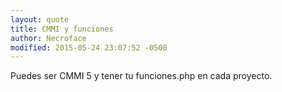```yaml
---
layout: quote
title: CMMI y funciones
author: Necroface
modified: 2015-05-24 23:07:52 -0500
---
```

Puedes ser CMMI 5 y tener tu funciones.php en cada proyecto.
